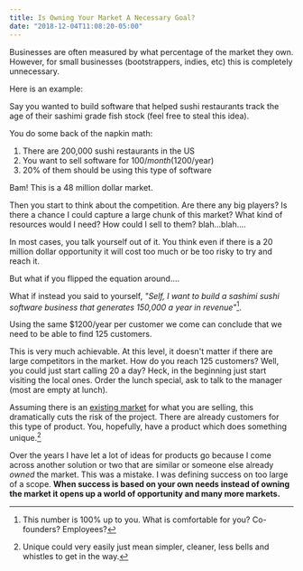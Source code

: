 ```yaml
---
title: Is Owning Your Market A Necessary Goal?
date: "2018-12-04T11:08:20-05:00"
---
```


Businesses are often measured by what percentage of the market they own. However, for small businesses (bootstrappers, indies, etc) this is completely unnecessary.

Here is an example:

Say you wanted to build software that helped sushi restaurants track the age of their sashimi grade fish stock (feel free to steal this idea).

You do some back of the napkin math:

1. There are 200,000 sushi restaurants in the US
2. You want to sell software for $100/month ($1200/year)
3. 20% of them should be using this type of software

Bam! This is a 48 million dollar market.

Then you start to think about the competition. Are there any big players? Is there a chance I could capture a large chunk of this market? What kind of resources would I need? How could I sell to them? blah...blah....

In most cases, you talk yourself out of it. You think even if there is a 20 million dollar opportunity it will cost too much or be too risky to try and reach it.

But what if you flipped the equation around....

What if instead you said to yourself, _"Self, I want to build a sashimi sushi software business that generates 150,000 a year in revenue"_[^1].

Using the same \$1200/year per customer we come can conclude that we need to be able to find 125 customers.

This is very much achievable. At this level, it doesn't matter if there are large competitors in the market. How do you reach 125 customers? Well, you could just start calling 20 a day? Heck, in the beginning just start visiting the local ones. Order the lunch special, ask to talk to the manager (most are empty at lunch).

Assuming there is an [existing market](https://scottw.com/existing-markets) for what you are selling, this dramatically cuts the risk of the project. There are already customers for this type of product. You, hopefully, have a product which does something unique.[^2]

Over the years I have let a lot of ideas for products go because I come across another solution or two that are similar or someone else already _owned_ the market. This was a mistake. I was defining success on too large of a scope. **When success is based on your own needs instead of owning the market it opens up a world of opportunity and many more markets.**

[^1]: This number is 100% up to you. What is comfortable for you? Co-founders? Employees?
[^2]: Unique could very easily just mean simpler, cleaner, less bells and whistles to get in the way.
